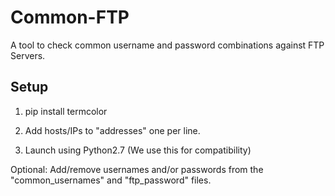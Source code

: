 # Common-FTP

A tool to check common username and password combinations against FTP Servers.


## Setup

1. pip install termcolor

2. Add hosts/IPs to "addresses" one per line.

3. Launch using Python2.7 (We use this for compatibility)

Optional: Add/remove usernames and/or passwords from the "common_usernames" and "ftp_password" files.
